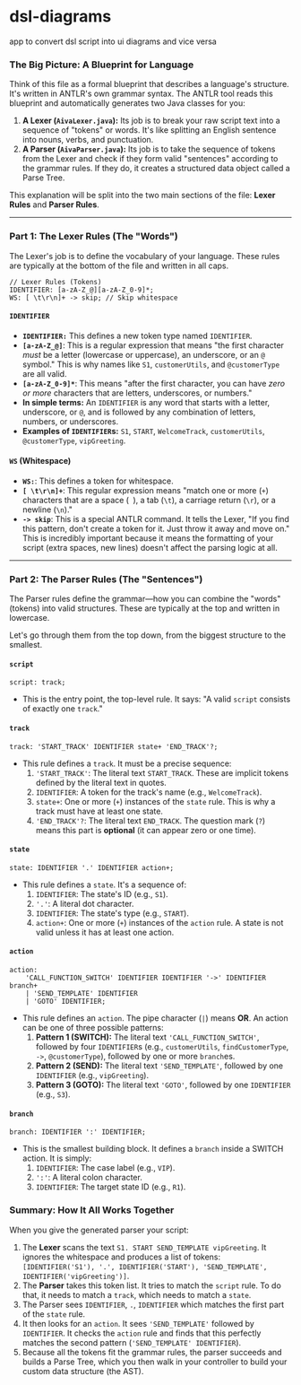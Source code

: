 # dsl-diagrams
app to convert dsl script into ui diagrams and vice versa 


### The Big Picture: A Blueprint for Language

Think of this file as a formal blueprint that describes a language's structure. It's written in ANTLR's own grammar syntax. The ANTLR tool reads this blueprint and automatically generates two Java classes for you:

1.  **A Lexer (`AivaLexer.java`):** Its job is to break your raw script text into a sequence of "tokens" or words. It's like splitting an English sentence into nouns, verbs, and punctuation.
2.  **A Parser (`AivaParser.java`):** Its job is to take the sequence of tokens from the Lexer and check if they form valid "sentences" according to the grammar rules. If they do, it creates a structured data object called a Parse Tree.

This explanation will be split into the two main sections of the file: **Lexer Rules** and **Parser Rules**.

---

### Part 1: The Lexer Rules (The "Words")

The Lexer's job is to define the vocabulary of your language. These rules are typically at the bottom of the file and written in all caps.

```antlr4
// Lexer Rules (Tokens)
IDENTIFIER: [a-zA-Z_@][a-zA-Z_0-9]*;
WS: [ \t\r\n]+ -> skip; // Skip whitespace
```

#### `IDENTIFIER`
*   **`IDENTIFIER:`** This defines a new token type named `IDENTIFIER`.
*   **`[a-zA-Z_@]`**: This is a regular expression that means "the first character *must* be a letter (lowercase or uppercase), an underscore, or an `@` symbol." This is why names like `S1`, `customerUtils`, and `@customerType` are all valid.
*   **`[a-zA-Z_0-9]*`**: This means "after the first character, you can have *zero or more* characters that are letters, underscores, or numbers."
*   **In simple terms:** An `IDENTIFIER` is any word that starts with a letter, underscore, or `@`, and is followed by any combination of letters, numbers, or underscores.
*   **Examples of `IDENTIFIER`s:** `S1`, `START`, `WelcomeTrack`, `customerUtils`, `@customerType`, `vipGreeting`.

#### `WS` (Whitespace)
*   **`WS:`**: This defines a token for whitespace.
*   **`[ \t\r\n]+`**: This regular expression means "match one or more (`+`) characters that are a space (` `), a tab (`\t`), a carriage return (`\r`), or a newline (`\n`)."
*   **`-> skip`**: This is a special ANTLR command. It tells the Lexer, "If you find this pattern, don't create a token for it. Just throw it away and move on." This is incredibly important because it means the formatting of your script (extra spaces, new lines) doesn't affect the parsing logic at all.

---

### Part 2: The Parser Rules (The "Sentences")

The Parser rules define the grammar—how you can combine the "words" (tokens) into valid structures. These are typically at the top and written in lowercase.

Let's go through them from the top down, from the biggest structure to the smallest.

#### `script`
```antlr4
script: track;
```
*   This is the entry point, the top-level rule. It says: "A valid `script` consists of exactly one `track`."

#### `track`
```antlr4
track: 'START_TRACK' IDENTIFIER state+ 'END_TRACK'?;
```
*   This rule defines a `track`. It must be a precise sequence:
    1.  `'START_TRACK'`: The literal text `START_TRACK`. These are implicit tokens defined by the literal text in quotes.
    2.  `IDENTIFIER`: A token for the track's name (e.g., `WelcomeTrack`).
    3.  `state+`: One or more (`+`) instances of the `state` rule. This is why a track must have at least one state.
    4.  `'END_TRACK'?`: The literal text `END_TRACK`. The question mark (`?`) means this part is **optional** (it can appear zero or one time).

#### `state`
```antlr4
state: IDENTIFIER '.' IDENTIFIER action+;
```
*   This rule defines a `state`. It's a sequence of:
    1.  `IDENTIFIER`: The state's ID (e.g., `S1`).
    2.  `'.'`: A literal dot character.
    3.  `IDENTIFIER`: The state's type (e.g., `START`).
    4.  `action+`: One or more (`+`) instances of the `action` rule. A state is not valid unless it has at least one action.

#### `action`
```antlr4
action:
    'CALL_FUNCTION_SWITCH' IDENTIFIER IDENTIFIER '->' IDENTIFIER branch+
    | 'SEND_TEMPLATE' IDENTIFIER
    | 'GOTO' IDENTIFIER;
```
*   This rule defines an `action`. The pipe character (`|`) means **OR**. An action can be one of three possible patterns:
    1.  **Pattern 1 (SWITCH):** The literal text `'CALL_FUNCTION_SWITCH'`, followed by four `IDENTIFIER`s (e.g., `customerUtils`, `findCustomerType`, `->`, `@customerType`), followed by one or more `branch`es.
    2.  **Pattern 2 (SEND):** The literal text `'SEND_TEMPLATE'`, followed by one `IDENTIFIER` (e.g., `vipGreeting`).
    3.  **Pattern 3 (GOTO):** The literal text `'GOTO'`, followed by one `IDENTIFIER` (e.g., `S3`).

#### `branch`
```antlr4
branch: IDENTIFIER ':' IDENTIFIER;
```
*   This is the smallest building block. It defines a `branch` inside a SWITCH action. It is simply:
    1.  `IDENTIFIER`: The case label (e.g., `VIP`).
    2.  `':'`: A literal colon character.
    3.  `IDENTIFIER`: The target state ID (e.g., `R1`).

### Summary: How It All Works Together

When you give the generated parser your script:
1.  The **Lexer** scans the text `S1. START SEND_TEMPLATE vipGreeting`. It ignores the whitespace and produces a list of tokens: `[IDENTIFIER('S1'), '.', IDENTIFIER('START'), 'SEND_TEMPLATE', IDENTIFIER('vipGreeting')]`.
2.  The **Parser** takes this token list. It tries to match the `script` rule. To do that, it needs to match a `track`, which needs to match a `state`.
3.  The Parser sees `IDENTIFIER`, `.`, `IDENTIFIER` which matches the first part of the `state` rule.
4.  It then looks for an `action`. It sees `'SEND_TEMPLATE'` followed by `IDENTIFIER`. It checks the `action` rule and finds that this perfectly matches the second pattern (`'SEND_TEMPLATE' IDENTIFIER`).
5.  Because all the tokens fit the grammar rules, the parser succeeds and builds a Parse Tree, which you then walk in your controller to build your custom data structure (the AST).
